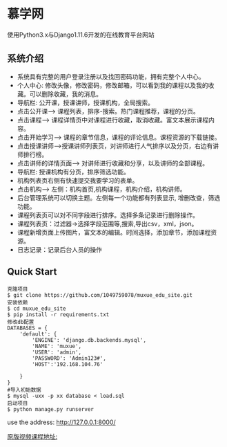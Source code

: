 # 慕学网
使用Python3.x与Django1.11.6开发的在线教育平台网站
## 系统介绍
- 系统具有完整的用户登录注册以及找回密码功能，拥有完整个人中心。
- 个人中心: 修改头像，修改密码，修改邮箱，可以看到我的课程以及我的收藏。可以删除收藏，我的消息。
- 导航栏: 公开课，授课讲师，授课机构，全局搜索。
- 点击公开课--> 课程列表，排序-搜索。热门课程推荐，课程的分页。
- 点击课程--> 课程详情页中对课程进行收藏，取消收藏。富文本展示课程内容。
- 点击开始学习--> 课程的章节信息，课程的评论信息。课程资源的下载链接。
- 点击授课讲师-->授课讲师列表页，对讲师进行人气排序以及分页，右边有讲师排行榜。
- 点击讲师的详情页面--> 对讲师进行收藏和分享，以及讲师的全部课程。
- 导航栏: 授课机构有分页，排序筛选功能。
- 机构列表页右侧有快速提交我要学习的表单。
- 点击机构--> 左侧：机构首页,机构课程，机构介绍，机构讲师。
- 后台管理系统可以切换主题。左侧每一个功能都有列表显示, 增删改查，筛选功能。
- 课程列表页可以对不同字段进行排序。选择多条记录进行删除操作。
- 课程列表页：过滤器->选择字段范围等,搜索,导出csv，xml，json。
- 课程新增页面上传图片，富文本的编辑。时间选择，添加章节，添加课程资源。
- 日志记录：记录后台人员的操作
## Quick Start



```
克隆项目
$ git clone https://github.com/1049759078/muxue_edu_site.git
安装依赖
$ cd muxue_edu_site
$ pip install -r requirements.txt
修改db配置
DATABASES = {
    'default': {
        'ENGINE': 'django.db.backends.mysql',
        'NAME': 'muxue',
        'USER': 'admin',
        'PASSWORD': 'Admin123#',
        'HOST':'192.168.104.76'

    }
}
#导入初始数据
$ mysql -uxx -p xx database < load.sql
启动项目
$ python manage.py runserver
```
use the address: http://127.0.0.1:8000/

[原版视频课程地址:](https://coding.imooc.com/learn/list/78.html)

